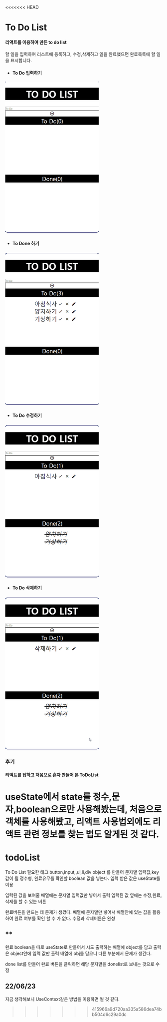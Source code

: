 <<<<<<< HEAD
# To Do List

#### 리액트를 이용하여 만든 to do list 
 할 일을 입력하여 리스트에 등록하고, 수정,삭제하고 일을 완료했으면 완료목록에 할 일을 표시합니다.

- #### To Do 입력하기
<img src="./image/create.gif" width="300px" ></img>
- #### To Done 하기
<img src="./image/done.gif" width="300px" ></img>
- #### To Do 수정하기
<img src="./image/update.gif" width="300px" ></img>
- #### To Do 삭제하기
<img src="./image/delete.gif" width="300px" ></img>

### 후기
#### 리액트를 접하고 처음으로 혼자 만들어 본 ToDoList 

useState에서 state를 정수,문자,boolean으로만 사용해봤는데, 처음으로 객체를 사용해봤고, 리액트 사용법외에도 리액트 관련 정보를 찾는 법도 알게된 것 같다.
=======
# todoList

To Do List 필요한 태그 button,input,,ul,li,div object 를 만들어 문자열 입력값,key 값이 될 정수형, 완료유무를 확인할 boolean 값을 넣는다. 입력 받은 값은 useState를 이용

입력된 값을 보여줄 배열에는 문자열 입력값만 넣어서 출력 입력된 값 옆에는 수정,완료,삭제를 할 수 있는 버튼

완료버튼을 만드는 데 문제가 생겼다. 배열에 문자열만 넣어서 배열안에 있는 값을 활용하여 완료 여부를 확인 할 수 가 없다. 수정과 삭제버튼은 완성

**
-----
완료 boolean을 따로 useState로 만들어서 시도 출력하는 배열에 object를 담고 출력은 object안에 입력 값만 출력 배열에 obj를 담으니 다른 부분에서 문제가 생긴다.

 done list를 만들어 완료 버튼을 클릭하면 해당 문자열을 donelist로 보내는 것으로 수정

22/06/23
----
지금 생각해보니 UseContext같은 방법을 이용하면 될 것 같다.
>>>>>>> 415966a9d720aa335a586dea74bb504d6c29a0dc

